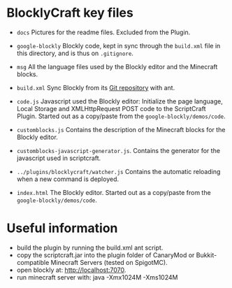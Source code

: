 
# BlocklyCraft key files

- `docs`
Pictures for the readme files. Excluded from the Plugin.

- `google-blockly`
Blockly code, kept in sync through the `build.xml` file in this directory, and is thus on `.gitignore`.

- `msg`
All the language files used by the Blockly editor and the Minecraft blocks.

- `build.xml`
Sync Blockly from its [Git repository][github] with ant.

- `code.js`
Javascript used the Blockly editor: Initialize the page language, Local Storage and XMLHttpRequest POST code to the ScriptCraft Plugin. Started out as a copy/paste from the `google-blockly/demos/code`.

- `customblocks.js`
Contains the description of the Minecraft blocks for the Blockly editor.

- `customblocks-javascript-generator.js`.
Contains the generator for the javascript used in scriptcraft.

- `../plugins/blocklycraft/watcher.js`
Contains the automatic reloading when a new command is deployed.

- `index.html`
The Blockly editor. Started out as a copy/paste from the `google-blockly/demos/code`.

# Useful information
- build the plugin by running the build.xml ant script.
- copy the scriptcraft.jar into the plugin folder of CanaryMod or Bukkit-compatible Minecraft Servers (tested on SpigotMC).
- open blockly at: [http://localhost:7070][localhost].
- run minecraft server with: java -Xmx1024M -Xms1024M

[localhost]:http://localhost:7070
[github]:https://github.com/google/blockly
